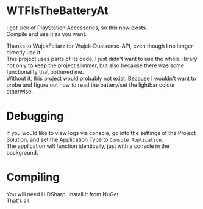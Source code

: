 # WTFIsTheBatteryAt
I got sick of PlayStation Accessories, so this now exists.  
Compile and use it as you want.  
  
  
Thanks to WujekFoliarz for Wujek-Dualsense-API, even though I no longer directly use it.  
This project uses parts of its code, I just didn't want to use the whole library not only to keep the project slimmer, but also because there was some functionality that bothered me.  
Without it, this project would probably not exist. Because I wouldn't want to probe and figure out how to read the battery/set the lightbar colour otherwise.
  

# Debugging
If you would like to view logs via console, go into the settings of the Project Solution, and set the Application Type to `Console Application`.  
The application will function identically, just with a console in the background.  
  
# Compiling
You will need HIDSharp. Install it from NuGet.  
That's all.
